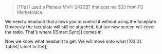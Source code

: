 >[!Tip] I used a Pioneer MVH-S420BT that cost me $30 from FB Marketplace.

We need a headunit that allows you to control it without using the faceplate. Obviously the faceplate will still be attached, but our new screen will cover the radio. That's where [[Smart Sync]] comes in.

Now we know what headunit to get. We will move onto what [[03.01. Tablet|Tablet to Get]]